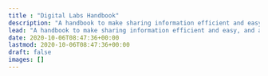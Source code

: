 ```yaml
---
title : "Digital Labs Handbook"
description: "A handbook to make sharing information efficient and easy, and a place you can find the informtion you need."
lead: "A handbook to make sharing information efficient and easy, and a place you can find the informtion you need."
date: 2020-10-06T08:47:36+00:00
lastmod: 2020-10-06T08:47:36+00:00
draft: false
images: []
---
```

